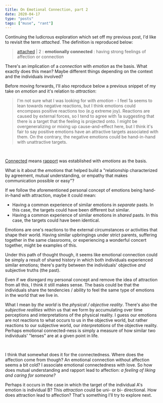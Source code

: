 ```yaml
---
title: On Emotional Connection, part 2
date: 2020-04-17
type: "posts"
tags: ["muse", "rant"]
---
```


Continuing the ludicrous exploration which set off my previous post, I'd like to revisit the term _attached_. The definition is reproduced below:

> [attached](https://www.merriam-webster.com/dictionary/attached) | 2 : **emotionally connected** : having strong feelings of affection or connection

There's an implication of a _connection_ with _emotion_ as the basis. What exactly does this mean? Maybe different things depending on the context and the individuals involved?

Before moving forwards, I'll also reproduce below a previous snippet of my take on _emotion_ and it's relation to _attraction_:

> I'm not sure what I was looking for with _emotion_ - I feel 1a seems to lean towards negative reactions, but I think emotions could encompass positive reactions too (e.g extreme joy). Reactions are caused by external forces, so I tend to agree with 1a suggesting that there is a target that the feeling is projected onto. I might be overgeneralizing or mixing up cause-and-effect here, but I think it's fair to say positive emotions have an attractive targets associated with them. On the contrary, the negative emotions could be hand-in-hand with unattractive targets.

<br/>

[Connected](https://www.merriam-webster.com/dictionary/connect) means [rapport](https://www.merriam-webster.com/dictionary/rapport) was established with _emotions_ as the basis.

What is it about the _emotions_ that helped build a "relationship characterized by agreement, mutual understanding, or empathy that makes communication possible or easy"?

If we follow the aforementioned personal concept of emotions being hand-in-hand with attraction, maybe it could mean:

- Having a common experience of similar emotions in _separate_ pasts. In this case, the targets could have been different but similar.
- Having a common experience of similar emotions in _shared_ pasts. In this case, the targets could have been identical.

Emotions are one's reactions to the external circumstances or activities that shape their world. Having similar upbringings under strict parents, suffering together in the same classrooms, or experiencing a wonderful concert together, might be examples of this.

Under this path of thought though, it seems like emotional connection could be simply a result of shared history in which both individuals experienced similar emotions; there's parity between the individuals' objective _and_ subjective truths (the past).

Even if we disregard my personal concept and remove the idea of attraction from all this, I think it still makes sense. The basis could be that the individuals share the tendencies / ability to feel the same type of emotions in the world that we live in.

What I mean by _the world_ is the _physical / objective reality_. There's also the _subjective realities_ within us that we form by accumulating over time perceptions and interpretations of the physical reality. I guess our emotions are not reactions to what occurs to us in the objective world, but rather reactions to our subjective world, our _interpretations_ of the objective reality. Perhaps emotional connected-ness is simply a measure of how similar two individuals' "lenses" are at a given point in life.

<br/>

I think that somewhat does it for the connectedness. Where does the affection come from though? An emotional connection without affection seems a bit cold? I associate emotional connectedness with love. So how does mutual understanding and rapport lead to affection: _a feeling of liking and caring for someone?_

Perhaps it occurs in the case in which the target of the individual A's emotion is individual B? This _attraction_ could be uni- or bi- directional. How does attraction lead to affection? That's something I'll try to explore next.
